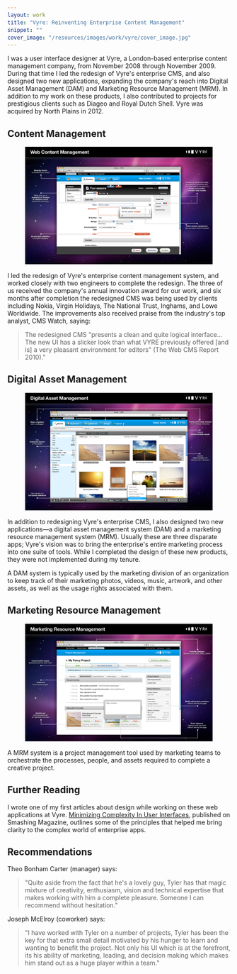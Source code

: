 ```yaml
---
layout: work
title: "Vyre: Reinventing Enterprise Content Management"
snippet: ""
cover_image: "/resources/images/work/vyre/cover_image.jpg"
---
```


I was a user interface designer at Vyre, a London-based enterprise content management company, from November 2008 through November 2009. During that time I led the redesign of Vyre's enterprise CMS, and also designed  two new applications, expanding the company's reach into Digital Asset Management (DAM) and Marketing Resource Management (MRM). In addition to my work on these products, I also contributed to projects for prestigious clients such as Diageo and Royal Dutch Shell. Vyre was acquired by North Plains in 2012.


## Content Management

<figure class="large">
	<img src="/resources/images/work/vyre/1-cms.png" alt="Enterprise Content Management" />
</figure>

I led the redesign of Vyre's enterprise content management system, and worked closely with two engineers to complete the redesign. The three of us received the company's annual innovation award for our work, and six months after completion the redesigned CMS was being used by clients including Nokia, Virgin Holidays, The National Trust, Inghams, and Lowe Worldwide. The improvements also received praise from the industry's top analyst, CMS Watch, saying:

> The redesigned CMS "presents a clean and quite logical interface... The new UI has a slicker look than what VYRE previously offered [and is] a very pleasant environment for editors" (The Web CMS Report 2010)."


## Digital Asset Management

<figure class="large">
	<img src="/resources/images/work/vyre/2-dam.png" alt="Digital Asset Management" />
</figure>

In addition to redesigning Vyre's enterprise CMS, I also designed two new applications—a digital asset management system (DAM) and a marketing resource management system (MRM). Usually these are three disparate apps; Vyre's vision was to bring the enterprise's entire marketing process into one suite of tools. While I completed the design of these new products, they were not implemented during my tenure.

A DAM system is typically used by the marketing division of an organization to keep track of their marketing photos, videos, music, artwork, and other assets, as well as the usage rights associated with them.


## Marketing Resource Management

<figure class="large">
	<img src="/resources/images/work/vyre/3-mrm.png" alt="Marketing Resource Management" />
</figure>

A MRM system is a project management tool used by marketing teams to orchestrate the processes, people, and assets required to complete a creative project.

## Further Reading
I wrote one of my first articles about design while working on these web applications at Vyre. [Minimizing Complexity In User Interfaces](https://www.smashingmagazine.com/2009/10/minimizing-complexity-in-user-interfaces/), published on Smashing Magazine, outlines some of the principles that helped me bring clarity to the complex world of enterprise apps.

## Recommendations

Theo Bonham Carter (manager) says:

> "Quite aside from the fact that he's a lovely guy, Tyler has that magic mixture of creativity, enthusiasm, vision and technical expertise that makes working with him a complete pleasure. Someone I can recommend without hesitation."

Joseph McElroy (coworker) says:

> "I have worked with Tyler on a number of projects, Tyler has been the key for that extra small detail motivated by his hunger to learn and wanting to benefit the project. Not only his UI which is at the forefront, its his ability of marketing, leading, and decision making which makes him stand out as a huge player within a team."